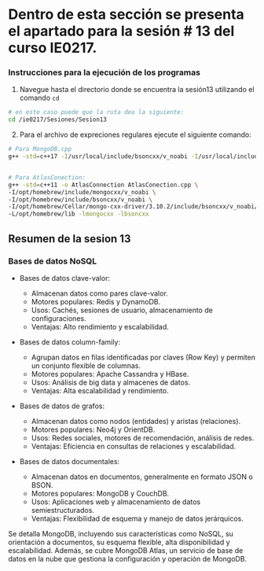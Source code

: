 # Dentro de esta sección se presenta el apartado para la sesión # 13 del curso IE0217.


### Instrucciones para la ejecución de los programas

1. Navegue hasta el directorio donde se encuentra la sesión13  utilizando el comando `cd`

```bash
# en este caso puede que la ruta dea la siguiente:
cd /ie0217/Sesiones/Sesion13
```

2. Para el archivo de expreciones regulares ejecute el siguiente comando: 

```bash
# Para MongoDB.cpp
g++ -std=c++17 -I/usr/local/include/bsoncxx/v_noabi -I/usr/local/include/mongocxx/v_noabi -I/usr/local/include/bsoncxx/v_noabi/bsoncxx/third_party/mnmlstc -L/usr/local/lib -lbsoncxx -lmongocxx -o main MongoDB.cpp


# Para AtlasConection: 
g++ -std=c++11 -o AtlasConnection AtlasConection.cpp \
-I/opt/homebrew/include/mongocxx/v_noabi \
-I/opt/homebrew/include/bsoncxx/v_noabi \
-I/opt/homebrew/Cellar/mongo-cxx-driver/3.10.2/include/bsoncxx/v_noabi/bsoncxx/third_party/mnmlstc \
-L/opt/homebrew/lib -lmongocxx -lbsoncxx

```

## Resumen de la sesion 13

### Bases de datos NoSQL


- Bases de datos clave-valor:

    - Almacenan datos como pares clave-valor.
    - Motores populares: Redis y DynamoDB.
    - Usos: Cachés, sesiones de usuario, almacenamiento de configuraciones.
    - Ventajas: Alto rendimiento y escalabilidad.

- Bases de datos column-family:

    - Agrupan datos en filas identificadas por claves (Row Key) y permiten un conjunto flexible de columnas.
    - Motores populares: Apache Cassandra y HBase.
    - Usos: Análisis de big data y almacenes de datos.
    - Ventajas: Alta escalabilidad y rendimiento.

- Bases de datos de grafos:

    - Almacenan datos como nodos (entidades) y aristas (relaciones).
    - Motores populares: Neo4j y OrientDB.
    - Usos: Redes sociales, motores de recomendación, análisis de redes.
    - Ventajas: Eficiencia en consultas de relaciones y escalabilidad.

- Bases de datos documentales:

    - Almacenan datos en documentos, generalmente en formato JSON o BSON.
    - Motores populares: MongoDB y CouchDB.
    - Usos: Aplicaciones web y almacenamiento de datos semiestructurados.
    - Ventajas: Flexibilidad de esquema y manejo de datos jerárquicos.


Se detalla MongoDB, incluyendo sus características como NoSQL, su orientación a documentos, su esquema flexible, alta disponibilidad y escalabilidad. Además, se cubre MongoDB Atlas, un servicio de base de datos en la nube que gestiona la configuración y operación de MongoDB.